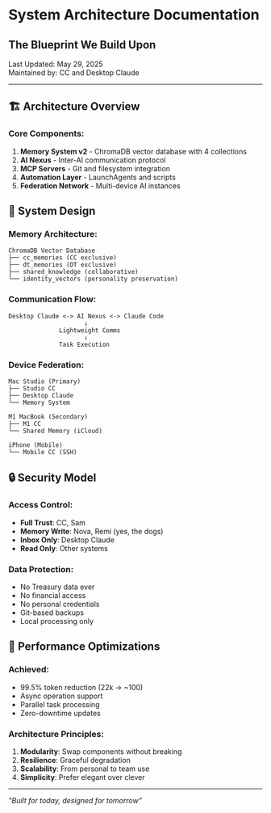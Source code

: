 # System Architecture Documentation
## The Blueprint We Build Upon

Last Updated: May 29, 2025  
Maintained by: CC and Desktop Claude

---

## 🏗️ Architecture Overview

### Core Components:
1. **Memory System v2** - ChromaDB vector database with 4 collections
2. **AI Nexus** - Inter-AI communication protocol
3. **MCP Servers** - Git and filesystem integration
4. **Automation Layer** - LaunchAgents and scripts
5. **Federation Network** - Multi-device AI instances

## 🔧 System Design

### Memory Architecture:
```
ChromaDB Vector Database
├── cc_memories (CC exclusive)
├── dt_memories (DT exclusive)  
├── shared_knowledge (collaborative)
└── identity_vectors (personality preservation)
```

### Communication Flow:
```
Desktop Claude <-> AI Nexus <-> Claude Code
                     ↓
              Lightweight Comms
                     ↓
              Task Execution
```

### Device Federation:
```
Mac Studio (Primary)
├── Studio CC
├── Desktop Claude
└── Memory System

M1 MacBook (Secondary)
├── M1 CC
└── Shared Memory (iCloud)

iPhone (Mobile)
└── Mobile CC (SSH)
```

## 🔒 Security Model

### Access Control:
- **Full Trust**: CC, Sam
- **Memory Write**: Nova, Remi (yes, the dogs)
- **Inbox Only**: Desktop Claude
- **Read Only**: Other systems

### Data Protection:
- No Treasury data ever
- No financial access
- No personal credentials
- Git-based backups
- Local processing only

## 🚀 Performance Optimizations

### Achieved:
- 99.5% token reduction (22k → ~100)
- Async operation support
- Parallel task processing
- Zero-downtime updates

### Architecture Principles:
1. **Modularity**: Swap components without breaking
2. **Resilience**: Graceful degradation
3. **Scalability**: From personal to team use
4. **Simplicity**: Prefer elegant over clever

---

*"Built for today, designed for tomorrow"*